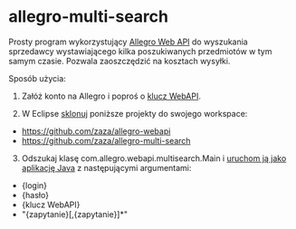allegro-multi-search
===============

Prosty program wykorzystujący [Allegro Web API](http://allegro.pl/webapi/) do wyszukania sprzedawcy wystawiającego kilka poszukiwanych przedmiotów w tym samym czasie. Pozwala zaoszczędzić na kosztach wysyłki.

Sposób użycia:

1. Załóż konto na Allegro i poproś o [klucz WebAPI](http://allegro.pl/webapi/general.php#klucze).

2. W Eclipse [sklonuj](http://wiki.eclipse.org/EGit/User_Guide#Cloning_or_adding_Repositories) poniższe projekty do swojego workspace:
  * https://github.com/zaza/allegro-webapi
  * https://github.com/zaza/allegro-multi-search

3. Odszukaj klasę com.allegro.webapi.multisearch.Main i [uruchom ją jako aplikację Java](http://help.eclipse.org/indigo/index.jsp?topic=/org.eclipse.jdt.doc.user/tasks/tasks-java-local-configuration.htm) z następującymi argumentami:
  * {login}
  * {hasło}
  * {klucz WebAPI}
  * "{zapytanie}[,{zapytanie}]*"
